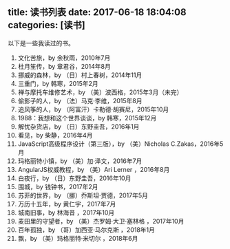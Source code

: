 title: 读书列表
date: 2017-06-18 18:04:08
categories: [读书]
---
以下是一些我读过的书。
<ol>
    <li>文化苦旅，by 余秋雨，2010年7月</li>
    <li>杜月笙传，by 章君谷，2014年8月</li>
    <li>挪威的森林，by （日）村上春树，2014年11月</li>
    <li>三重门，by 韩寒，2015年2月</li>
    <li>禅与摩托车维修艺术，by （美）波西格，2015年3月（未完）</li>
    <li>偷影子的人，by （法）马克·李维，2015年8月</li>
    <li>追风筝的人，by （阿富汗）卡勒德·胡赛尼，2015年10月</li>
    <li>1988：我想和这个世界谈谈，by 韩寒，2015年12月</li>
    <li>解忧杂货店，by （日）东野圭吾，2016年1月</li>
    <li>看见，by 柴静，2016年4月</li>
    <li>JavaScript高级程序设计（第三版），by （美）Nicholas C.Zakas，2016年5月</li>
    <li>玛格丽特小镇，by （美）加·泽文，2016年7月</li>
    <li>AngularJS权威教程，by （美）Ari Lerner ，2016年8月</li>
    <li>白夜行，by （日）东野圭吾，2016年10月</li>
    <li>围城，by 钱钟书，2017年2月</li>
    <li>苏菲的世界，by （挪）乔斯坦·贾德，2017年5月</li>
    <li>万历十五年，by 黄仁宇，2017年7月</li>
    <li>城南旧事，by 林海音 ，2017年10月</li>
    <li>麦田里的守望者，by （美）杰罗姆·大卫·塞林格 ，2017年10月</li>
    <li>百年孤独，by （哥）加西亚·马尔克斯 ，2018年1月</li>
    <li>飘，by （美）玛格丽特·米切尔 ，2018年6月</li>
</ol>